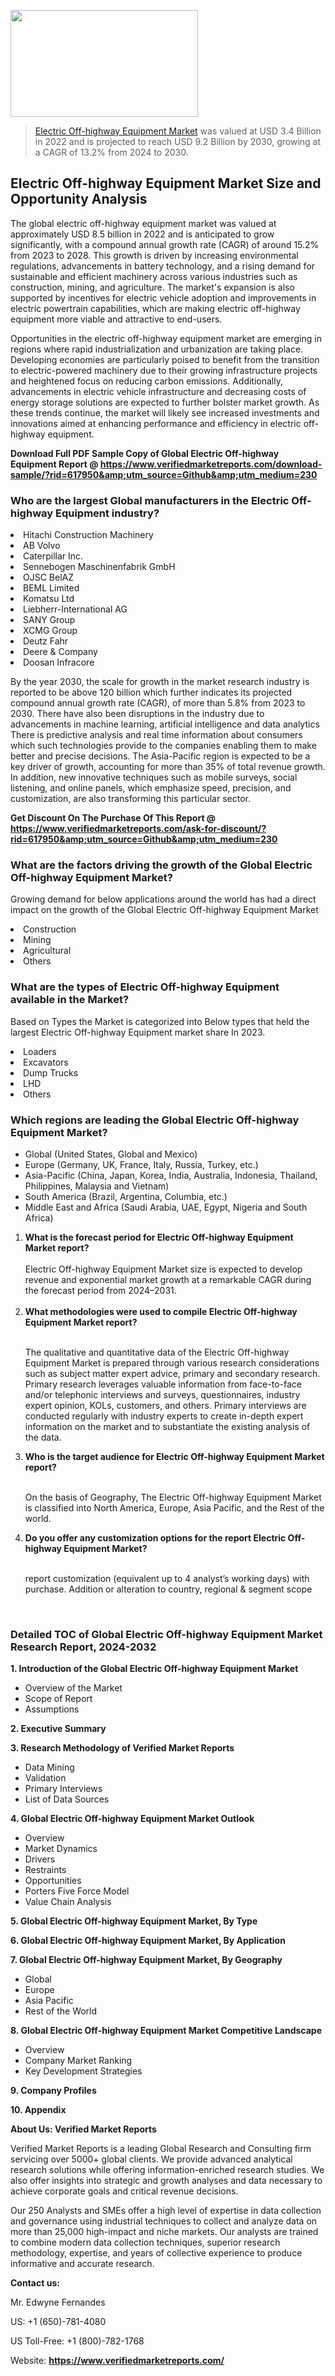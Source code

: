<img src="https://ffe5etoiles.com/wp-content/uploads/2024/12/MST1-300x171.png" alt="" width="300" height="171" class="alignnone size-medium wp-image-20088" /><blockquote><p><p><a href="https://www.verifiedmarketreports.com/download-sample/?rid=617950&utm_source=Github&utm_medium=230" target="_blank">Electric Off-highway Equipment Market</a> was valued at USD 3.4 Billion in 2022 and is projected to reach USD 9.2 Billion by 2030, growing at a CAGR of 13.2% from 2024 to 2030.</p></blockquote><p><h2>Electric Off-highway Equipment Market Size and Opportunity Analysis</h2><p>The global electric off-highway equipment market was valued at approximately USD 8.5 billion in 2022 and is anticipated to grow significantly, with a compound annual growth rate (CAGR) of around 15.2% from 2023 to 2028. This growth is driven by increasing environmental regulations, advancements in battery technology, and a rising demand for sustainable and efficient machinery across various industries such as construction, mining, and agriculture. The market's expansion is also supported by incentives for electric vehicle adoption and improvements in electric powertrain capabilities, which are making electric off-highway equipment more viable and attractive to end-users.</p><p>Opportunities in the electric off-highway equipment market are emerging in regions where rapid industrialization and urbanization are taking place. Developing economies are particularly poised to benefit from the transition to electric-powered machinery due to their growing infrastructure projects and heightened focus on reducing carbon emissions. Additionally, advancements in electric vehicle infrastructure and decreasing costs of energy storage solutions are expected to further bolster market growth. As these trends continue, the market will likely see increased investments and innovations aimed at enhancing performance and efficiency in electric off-highway equipment.</p></p><p class=""><strong>Download Full PDF Sample Copy of Global Electric Off-highway Equipment Report @ <a href="https://www.verifiedmarketreports.com/download-sample/?rid=617950&amp;utm_source=Github&amp;utm_medium=230" target="_blank">https://www.verifiedmarketreports.com/download-sample/?rid=617950&amp;utm_source=Github&amp;utm_medium=230</a></strong></p><h3 id="" class="">Who are the largest Global manufacturers in the Electric Off-highway Equipment industry?</h3><p><li>Hitachi Construction Machinery</li><li> AB Volvo</li><li> Caterpillar Inc.</li><li> Sennebogen Maschinenfabrik GmbH</li><li> OJSC BelAZ</li><li> BEML Limited</li><li> Komatsu Ltd</li><li> Liebherr-International AG</li><li> SANY Group</li><li> XCMG Group</li><li> Deutz Fahr</li><li> Deere & Company</li><li> Doosan Infracore</li></p><div class=""><div class="" dir="" data-message-author-role="" data-message-id="" data-message-model-slug=""><div class=""><div class=""><div class=""><div class="" dir="" data-message-author-role="" data-message-id="" data-message-model-slug=""><div class=""><div class=""><p>By the year 2030, the scale for growth in the market research industry is reported to be above 120 billion which further indicates its projected compound annual growth rate (CAGR), of more than 5.8% from 2023 to 2030. There have also been disruptions in the industry due to advancements in machine learning, artificial intelligence and data analytics There is predictive analysis and real time information about consumers which such technologies provide to the companies enabling them to make better and precise decisions. The Asia-Pacific region is expected to be a key driver of growth, accounting for more than 35% of total revenue growth. In addition, new innovative techniques such as mobile surveys, social listening, and online panels, which emphasize speed, precision, and customization, are also transforming this particular sector.</p><p><strong>Get Discount On The Purchase Of This Report @&nbsp; <a href="https://www.verifiedmarketreports.com/ask-for-discount/?rid=617950&amp;utm_source=Github&amp;utm_medium=230" target="_blank">https://www.verifiedmarketreports.com/ask-for-discount/?rid=617950&amp;utm_source=Github&amp;utm_medium=230</a></strong></p></div></div></div></div></div></div></div></div><h3 id="" class="">What are the factors driving the growth of the Global Electric Off-highway Equipment Market?</h3><p id="" class="">Growing demand for below applications around the world has had a direct impact on the growth of the Global Electric Off-highway Equipment Market</p><p id="" class=""><li>Construction</li><li> Mining</li><li> Agricultural</li><li> Others</li></p><h3 id="" class="">What are the types of Electric Off-highway Equipment available in the Market?</h3><p id="" class="">Based on Types the Market is categorized into Below types that held the largest Electric Off-highway Equipment market share In 2023.</p><p id="" class=""><li>Loaders</li><li> Excavators</li><li> Dump Trucks</li><li> LHD</li><li> Others</li></p><h3 id="" class="">Which regions are leading the Global Electric Off-highway Equipment Market?</h3><ul><li>Global (United States, Global and Mexico)</li><li>Europe (Germany, UK, France, Italy, Russia, Turkey, etc.)</li><li>Asia-Pacific (China, Japan, Korea, India, Australia, Indonesia, Thailand, Philippines, Malaysia and Vietnam)</li><li>South America (Brazil, Argentina, Columbia, etc.)</li><li>Middle East and Africa (Saudi Arabia, UAE, Egypt, Nigeria and South Africa)</li></ul><p><ol><li><strong>What is the forecast period for Electric Off-highway Equipment Market report?<br /></strong><br /><span data-sheets-root="1" data-sheets-value="{&quot;1&quot;:2,&quot;2&quot;:&quot;XXXX size is expected to develop revenue and exponential market growth at a remarkable CAGR during the forecast period from 2024&ndash;2030.&quot;}" data-sheets-userformat="{&quot;2&quot;:12674,&quot;4&quot;:{&quot;1&quot;:2,&quot;2&quot;:16776960},&quot;10&quot;:2,&quot;11&quot;:0,&quot;15&quot;:&quot;Arial&quot;,&quot;16&quot;:12}">Electric Off-highway Equipment Market size is expected to develop revenue and exponential market growth at a remarkable CAGR during the forecast period from 2024&ndash;2031.</span><br /><br /></li><li><strong>What methodologies were used to compile Electric Off-highway Equipment Market report?<br /><br /></strong><p>The qualitative and quantitative data of the&nbsp;Electric Off-highway Equipment Market is prepared through various research considerations such as subject matter expert advice, primary and secondary research. Primary research leverages valuable information from face-to-face and/or telephonic interviews and surveys, questionnaires, industry expert opinion, KOLs, customers, and others. Primary interviews are conducted regularly with industry experts to create in-depth expert information on the market and to substantiate the existing analysis of the data.&nbsp;</p></li><li><strong>Who is the target audience for Electric Off-highway Equipment Market report?<br /><br /></strong><p>On the basis of Geography, The&nbsp;Electric Off-highway Equipment Market is classified into North America, Europe, Asia Pacific, and the Rest of the world.</p></li><li><strong>Do you offer any customization options for the report Electric Off-highway Equipment Market?<br /><br /></strong><p>report customization (equivalent up to 4 analyst&rsquo;s working days) with purchase. Addition or alteration to country, regional &amp; segment scope</p><p>&nbsp;</p></li></ol></p><h3 id="" class="">Detailed TOC of Global Electric Off-highway Equipment Market Research Report, 2024-2032</h3><p id="" class=""><strong>1. Introduction of the Global Electric Off-highway Equipment Market</strong></p><ul><li>Overview of the Market</li><li>Scope of Report</li><li>Assumptions</li></ul><p id="" class=""><strong>2. Executive Summary</strong></p><p id="" class=""><strong>3. Research Methodology of&nbsp;Verified Market Reports</strong></p><ul><li>Data Mining</li><li>Validation</li><li>Primary Interviews</li><li>List of Data Sources</li></ul><p id="" class=""><strong>4. Global Electric Off-highway Equipment Market Outlook</strong></p><ul><li>Overview</li><li>Market Dynamics</li><li>Drivers</li><li>Restraints</li><li>Opportunities</li><li>Porters Five Force Model</li><li>Value Chain Analysis</li></ul><p id="" class=""><strong>5. Global Electric Off-highway Equipment Market, By&nbsp;Type</strong></p><p id="" class=""><strong>6. Global Electric Off-highway Equipment Market, By Application</strong></p><p id="" class=""><strong>7. Global Electric Off-highway Equipment Market, By Geography</strong></p><ul><li>Global</li><li>Europe</li><li>Asia Pacific</li><li>Rest of the World</li></ul><p id="" class=""><strong>8. Global Electric Off-highway Equipment Market Competitive Landscape</strong></p><ul><li>Overview</li><li>Company Market Ranking</li><li>Key Development Strategies</li></ul><p id="" class=""><strong>9. Company Profiles</strong></p><p id="" class=""><strong>10. Appendix</strong></p><p id="" class=""><strong>About Us: Verified Market Reports</strong></p><p id="" class="">Verified Market Reports is a leading Global Research and Consulting firm servicing over 5000+ global clients. We provide advanced analytical research solutions while offering information-enriched research studies. We also offer insights into strategic and growth analyses and data necessary to achieve corporate goals and critical revenue decisions.</p><p id="" class="">Our 250 Analysts and SMEs offer a high level of expertise in data collection and governance using industrial techniques to collect and analyze data on more than 25,000 high-impact and niche markets. Our analysts are trained to combine modern data collection techniques, superior research methodology, expertise, and years of collective experience to produce informative and accurate research.</p><p id="" class=""><strong>Contact us:</strong></p><p id="" class="">Mr. Edwyne Fernandes</p><p id="" class="">US: +1 (650)-781-4080</p><p id="" class="">US Toll-Free: +1 (800)-782-1768</p><p id="" class="">Website: <a target="" data-test-app-aware-link=""><strong>https://www.verifiedmarketreports.com/</strong></a></p>

